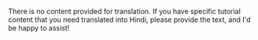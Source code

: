 There is no content provided for translation. If you have specific tutorial content that you need translated into Hindi, please provide the text, and I'd be happy to assist!